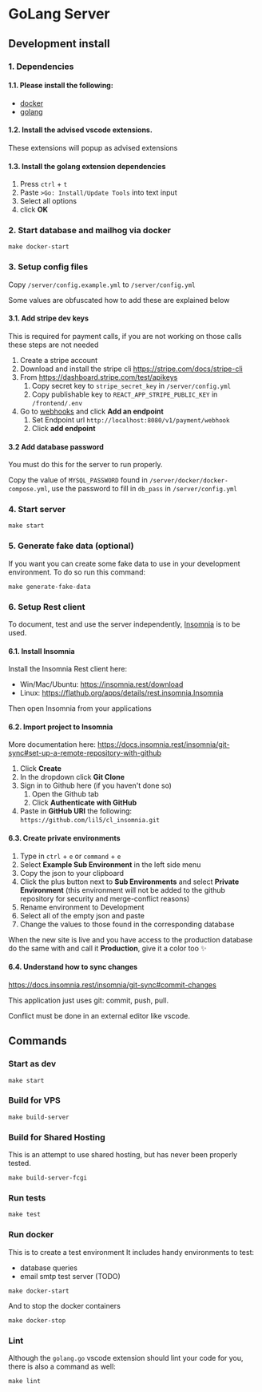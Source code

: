 # GoLang Server

## Development install

### 1. Dependencies

#### 1.1. Please install the following:

- [docker](https://docs.docker.com/desktop/)
- [golang](https://go.dev/dl/)

#### 1.2. Install the advised vscode extensions.

These extensions will popup as advised extensions

#### 1.3. Install the golang extension dependencies

1. Press `ctrl` + `t`
2. Paste `>Go: Install/Update Tools` into text input
3. Select all options
4. click **OK**

### 2. Start database and mailhog via docker

`make docker-start`

### 3. Setup config files

Copy `/server/config.example.yml` to `/server/config.yml`

Some values are obfuscated how to add these are explained below

#### 3.1. Add stripe dev keys

This is required for payment calls, if you are not working on those calls these steps are not needed

1. Create a stripe account
2. Download and install the stripe cli https://stripe.com/docs/stripe-cli
3. From https://dashboard.stripe.com/test/apikeys
   1. Copy secret key to `stripe_secret_key` in `/server/config.yml`
   2. Copy publishable key to `REACT_APP_STRIPE_PUBLIC_KEY` in `/frontend/.env`
4. Go to [webhooks](https://dashboard.stripe.com/test/webhooks) and click **Add an endpoint**
   1. Set Endpoint url `http://localhost:8080/v1/payment/webhook`
   2. Click **add endpoint**

#### 3.2 Add database password

You must do this for the server to run properly.

Copy the value of `MYSQL_PASSWORD` found in `/server/docker/docker-compose.yml`, use the password to fill in `db_pass` in `/server/config.yml`

### 4. Start server

`make start`

### 5. Generate fake data (optional)

If you want you can create some fake data to use in your development environment.
To do so run this command:

`make generate-fake-data`

### 6. Setup Rest client

To document, test and use the server independently, [Insomnia](https://insomnia.rest/) is to be used.

#### 6.1. Install Insomnia

Install the Insomnia Rest client here:

- Win/Mac/Ubuntu: https://insomnia.rest/download
- Linux: https://flathub.org/apps/details/rest.insomnia.Insomnia

Then open Insomnia from your applications

#### 6.2. Import project to Insomnia

More documentation here: https://docs.insomnia.rest/insomnia/git-sync#set-up-a-remote-repository-with-github

1. Click **Create**
2. In the dropdown click **Git Clone**
3. Sign in to Github here (if you haven't done so)
   1. Open the Github tab
   2. Click **Authenticate with GitHub**
4. Paste in **GitHub URI** the following: `https://github.com/lil5/cl_insomnia.git`

#### 6.3. Create private environments

1. Type in `ctrl` + `e` or `command` + `e`
2. Select **Example Sub Environment** in the left side menu
3. Copy the json to your clipboard
4. Click the plus button next to **Sub Environments** and select **Private Environment** (this environment will not be added to the github repository for security and merge-conflict reasons)
5. Rename environment to Development
6. Select all of the empty json and paste
7. Change the values to those found in the corresponding database

When the new site is live and you have access to the production database do the same with and call it **Production**, give it a color too :sparkles:

#### 6.4. Understand how to sync changes

https://docs.insomnia.rest/insomnia/git-sync#commit-changes

This application just uses git: commit, push, pull.

Conflict must be done in an external editor like vscode.

## Commands

### Start as dev

`make start`

### Build for VPS

`make build-server`

### Build for Shared Hosting

This is an attempt to use shared hosting, but has never been properly tested.

`make build-server-fcgi`

### Run tests

`make test`

### Run docker

This is to create a test environment
It includes handy environments to test:

- database queries
- email smtp test server (TODO)

`make docker-start`

And to stop the docker containers

`make docker-stop`

### Lint

Although the `golang.go` vscode extension should lint your code for you, there is also a command as well:

`make lint`

